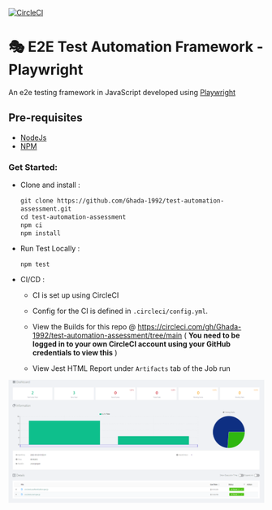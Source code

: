 [![CircleCI](https://circleci.com/gh/Ghada-1992/test-automation-assessment/tree/main.svg?style=svg&circle-token=42b2c4f0d153e6f18970bacd1b075f4455272c73)](https://circleci.com/gh/Ghada-1992/test-automation-assessment/tree/main)

# 🎭 E2E Test Automation Framework - Playwright

An e2e testing framework in JavaScript developed using [Playwright](https://playwright.dev/)

## Pre-requisites

-   [NodeJs](https://nodejs.org/en/)
-   [NPM](https://www.npmjs.com/)

### Get Started:

-   Clone and install :

    ```
    git clone https://github.com/Ghada-1992/test-automation-assessment.git
    cd test-automation-assessment
    npm ci
    npm install
    ```

-   Run Test Locally :
    ```
    npm test
    ```

-   CI/CD :

    - CI is set up using CircleCI 

    - Config for the CI is defined in `.circleci/config.yml`.

    - View the Builds for this repo @ https://circleci.com/gh/Ghada-1992/test-automation-assessment/tree/main ( **You need to be logged in to your own CircleCI account using your GitHub credentials to view this** )

    - View Jest HTML Report under `Artifacts` tab of the Job run


![Alt text](images/jest-html-report.png?raw=true "Report Artifacts")
